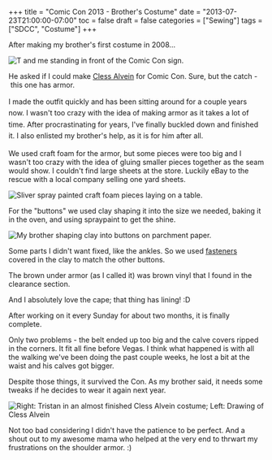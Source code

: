 +++
title = "Comic Con 2013 - Brother's Costume"
date = "2013-07-23T21:00:00-07:00"
toc = false
draft = false
categories = ["Sewing"]
tags = ["SDCC", "Costume"]
+++



<p>After making my brother's&nbsp;first costume in 2008...</p>    
<p><img alt="T and me standing in front of the Comic Con sign." src="http://cdn.smylee.com/images/2013/07/cc2008.jpg" title="T (as Leon Magnus) and me at Comic Con 2008. I enjoyed making that costume." /></p>    
<p>He asked if I could make <a href="http://www.google.com/search?q=cless+alvein" target="_blank">Cless Alvein</a>&nbsp;for Comic Con. Sure, but the catch -&nbsp;this one has armor.</p>    
<p><span style="line-height: 1.6em;">I made the outfit quickly and has been sitting around for a couple years now. I wasn't too crazy with the idea of making armor as it takes a lot of time.&nbsp;</span><span style="line-height: 1.6em;">After procrastinating for years, I've finally buckled down and finished it. I also enlisted my brother's help, as it is for him after all.</span></p>    
<p>We used craft foam for the armor, but some&nbsp;pieces were too big and&nbsp;<span>I wasn't too crazy with the idea of gluing smaller&nbsp;</span>pieces together as the seam would show.&nbsp;<span>I couldn't find large sheets at the store. Luckily eBay to the rescue with a local company selling one yard sheets.</span></p>    
<p><img alt="Sliver spray painted craft foam pieces laying on a table." src="http://cdn.smylee.com/images/2013/09/costume-pieces.jpg" title="Pieces of the armor before making holes and attaching elastic." /></p>    
<p>For the "buttons" we used clay shaping it into the size we needed, baking it in the oven, and using spraypaint to get the shine.</p>    
<p><img alt="My brother shaping clay into buttons on parchment paper." src="http://cdn.smylee.com/images/2013/09/bro-making-buttons.jpg" title="T working hard making those buttons!" /></p>    
<p>Some parts I didn't want fixed, like the ankles. So we used <a href="http://www.google.com/search?q=office+fasteners" target="_blank">fasteners</a> covered in the clay to match the other buttons.</p>    
<p>The brown under armor (as I called it) was brown vinyl that I found in the clearance section.</p>    
<p>And I absolutely love the cape; that thing has lining! :D</p>    
<p>After working on it every Sunday for&nbsp;about two months, it is finally complete.</p>    
<p>Only two problems - the belt ended up too big and the calve covers ripped in the corners. It fit all fine before Vegas.&nbsp;I think what happened is with all the walking we've been doing the past couple weeks, he lost a bit at the waist and his calves got bigger.</p>    
<p>Despite those things, it survived the Con. As my brother said, it needs some tweaks if he decides to wear it again next year.</p>    
<p><img alt="Right: Tristan in an almost finished Cless Alvein costume; Left: Drawing of Cless Alvein" src="http://cdn.smylee.com/images/2013/09/cc2013.jpg" title="The costume wasn't quite finished in this picture; details of the buttons are missing." /></p>    
<p>Not too bad considering I didn't have the patience to be perfect. And a shout out to my awesome mama who helped at the very end to thrwart my frustrations on the shoulder armor. :)</p>  